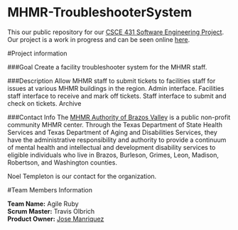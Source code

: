 # MHMR-TroubleshooterSystem
This our public repository for our [CSCE 431 Software Engineering Project](http://courses.cse.tamu.edu/csce431/walker/). Our project is a work in progress and can be seen online [here](http://mhmr-troubleshootersystem.herokuapp.com/).


#Project information

###Goal
Create a facility troubleshooter system for the MHMR staff. 

###Description
Allow MHMR staff to submit tickets to facilities staff for issues at various MHMR buildings in the region. Admin interface. Facilities staff interface to receive and mark off tickets. Staff interface to submit and check on tickets. Archive 

###Contact Info
The [MHMR Authority of Brazos Valley](http://mhmrabv.org/) is a public non-profit community MHMR center. Through the Texas Department of State Health Services and Texas Department of Aging and Disabilities Services, they have the administrative responsibility and authority to provide a continuum of mental health and intellectual and development disability services to eligible individuals who live in Brazos, Burleson, Grimes, Leon, Madison, Robertson, and Washington counties. 

Noel Templeton is our contact for the organization. 


#Team Members Information

**Team Name:** Agile Ruby   
**Scrum Master:** Travis Olbrich    
**Product Owner:** [Jose Manriquez](https://github.com/josejlm2)
